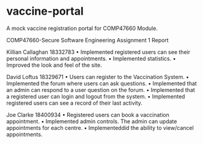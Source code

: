 # vaccine-portal
A mock vaccine registration portal for COMP47660 Module.

COMP47660-Secure Software Engineering Assignment 1 Report

Killian Callaghan 18332783
•	Implemented registered users can see their personal information and appointments.
•	Implemented statistics.
•	Improved the look and feel of the site.

David Loftus 18329671
•	Users can register to the Vaccination System.
•	Implemented the forum where users can ask questions.
•	Implemented that an admin can respond to a user question on the forum.
•	Implemented that a registered user can login and logout from the system.
•	Implemented registered users can see a record of their last activity.

Joe Clarke 18400934
•	Registered users can book a vaccination appointment.
•	Implemented admin controls. The admin can update appointments for each centre.
• Implementeddid the ability to view/cancel appointments.
